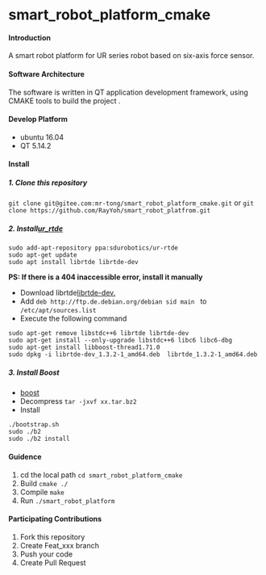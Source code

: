 # smart_robot_platform_cmake

#### Introduction
A smart robot platform for UR series robot based on six-axis force sensor.

#### Software Architecture 
The software is written in QT application development framework, using CMAKE tools to build the project .

#### Develop Platform
- ubuntu 16.04
- QT 5.14.2

#### Install

##### 1.  Clone this repository
`git clone git@gitee.com:mr-tong/smart_robot_platform_cmake.git` or `git clone https://github.com/RayYoh/smart_robot_platfrom.git`
##### 2.  Install[ur_rtde](https://gitlab.com/sdurobotics/ur_rtde)

```
sudo add-apt-repository ppa:sdurobotics/ur-rtde
sudo apt-get update
sudo apt install librtde librtde-dev
```

 **PS: If there is a 404 inaccessible error, install it manually**
- Download librtde[librtde-dev.](http://ppa.launchpad.net/sdurobotics/ur-rtde/ubuntu/pool/main/u/ur-rtde/)   
- Add `deb http://ftp.de.debian.org/debian sid main ` to `/etc/apt/sources.list`
- Execute the following command
```
sudo apt-get remove libstdc++6 librtde librtde-dev
sudo apt-get install --only-upgrade libstdc++6 libc6 libc6-dbg
sudo apt-get install libboost-thread1.71.0
sudo dpkg -i librtde-dev_1.3.2-1_amd64.deb  librtde_1.3.2-1_amd64.deb
```

##### 3.  Install Boost
- [boost](https://www.boost.org/)
- Decompress
`tar -jxvf xx.tar.bz2`
- Install
```
./bootstrap.sh
sudo ./b2
sudo ./b2 install
```

#### Guidence

1.  cd the local path
`cd smart_robot_platform_cmake`
1.  Build
`cmake ./`
1.  Compile
`make`
1.  Run
`./smart_robot_platform`

#### Participating Contributions 

1.  Fork this repository
2.  Create Feat_xxx branch
3.  Push your code
4.  Create Pull Request